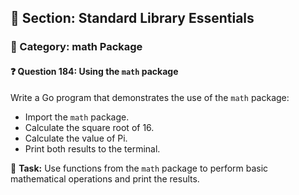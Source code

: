 ## 📘 Section: Standard Library Essentials  
### 🔹 Category: math Package  
#### ❓ Question 184: Using the `math` package

Write a Go program that demonstrates the use of the `math` package:

- Import the `math` package.
- Calculate the square root of 16.
- Calculate the value of Pi.
- Print both results to the terminal.

🔧 **Task:** Use functions from the `math` package to perform basic mathematical operations and print the results.
